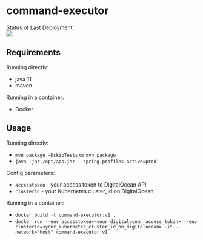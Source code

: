# command-executor

Status of Last Deployment:<br>
<img src="https://github.com/mapofzones/command-executor/workflows/Java%20CI/badge.svg"><br>

## Requirements

Running directly:
* java 11
* maven

Running in a container:
* Docker

## Usage

Running directly:
* `mvn package -DskipTests` or `mvn package`
* `java -jar /opt/app.jar --spring.profiles.active=prod`

Config parameters:
* `accesstoken` - your access token to DigitalOcean API
* `clusterid` - your Kubernetes cluster_id on DigitalOcean

Running in a container:
* `docker build -t command-executor:v1 .`
* `docker run --env accesstoken=<your_digitalocean_access_token> --env clusterid=<your_kubernetes_cluster_id_on_digitalocean> -it --network="host" command-executor:v1`
